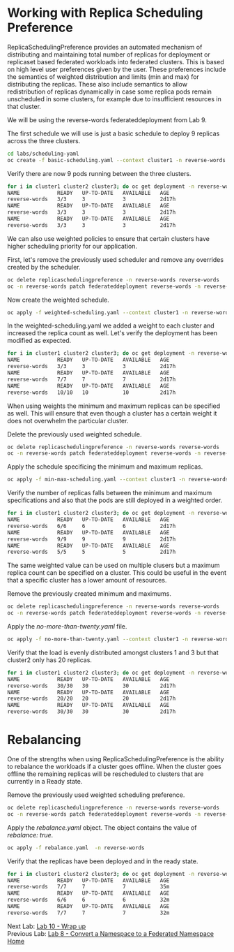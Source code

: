 # Working with Replica Scheduling Preference 
ReplicaSchedulingPreference provides an automated mechanism of distributing and maintaining total number of replicas for deployment or replicaset based federated workloads into federated clusters. This is based on high level user preferences given by the user. These preferences include the semantics of weighted distribution and limits (min and max) for distributing the replicas. These also include semantics to allow redistribution of replicas dynamically in case some replica pods remain unscheduled in some clusters, for example due to insufficient resources in that cluster.

We will be using the reverse-words federateddeployment from Lab 9.

The first schedule we will use is just a basic schedule to deploy 9 replicas across the three clusters.
~~~sh
cd labs/scheduling-yaml
oc create -f basic-scheduling.yaml --context cluster1 -n reverse-words
~~~

Verify there are now 9 pods running between the three clusters.
~~~sh
for i in cluster1 cluster2 cluster3; do oc get deployment -n reverse-words --context $i; done
NAME            READY   UP-TO-DATE   AVAILABLE   AGE
reverse-words   3/3     3            3           2d17h
NAME            READY   UP-TO-DATE   AVAILABLE   AGE
reverse-words   3/3     3            3           2d17h
NAME            READY   UP-TO-DATE   AVAILABLE   AGE
reverse-words   3/3     3            3           2d17h
~~~

We can also use weighted policies to ensure that certain clusters have higher scheduling priority for our application.

First, let's remove the previously used scheduler and remove any overrides created by the scheduler.
~~~sh
oc delete replicaschedulingpreference -n reverse-words reverse-words
oc -n reverse-words patch federateddeployment reverse-words -n reverse-words --type=merge -p '{"spec":{"overrides":[]}}'
~~~

Now create the weighted schedule.
~~~sh
oc apply -f weighted-scheduling.yaml --context cluster1 -n reverse-words
~~~

In the weighted-scheduling.yaml we added a weight to each cluster and increased the replica count as well. Let's verify the deployment has been modified as expected.
~~~sh
for i in cluster1 cluster2 cluster3; do oc get deployment -n reverse-words --context $i; done
NAME            READY   UP-TO-DATE   AVAILABLE   AGE
reverse-words   3/3     3            3           2d17h
NAME            READY   UP-TO-DATE   AVAILABLE   AGE
reverse-words   7/7     7            7           2d17h
NAME            READY   UP-TO-DATE   AVAILABLE   AGE
reverse-words   10/10   10           10          2d17h
~~~ 

When using weights the minimum and maximum replicas can be specified as well. This will ensure that even though a cluster has a certain weight it does not overwhelm the particular cluster.

Delete the previously used weighted schedule.
~~~sh
oc delete replicaschedulingpreference -n reverse-words reverse-words
oc -n reverse-words patch federateddeployment reverse-words -n reverse-words --type=merge -p '{"spec":{"overrides":[]}}'
~~~

Apply the schedule specificing the minimum and maximum replicas.
~~~sh
oc apply -f min-max-scheduling.yaml --context cluster1 -n reverse-words
~~~

Verify the number of replicas falls between the minimum and maximum specifications and also that the pods are still deployed in a weighted order.
~~~sh
for i in cluster1 cluster2 cluster3; do oc get deployment -n reverse-words --context $i; done
NAME            READY   UP-TO-DATE   AVAILABLE   AGE
reverse-words   6/6     6            6           2d17h
NAME            READY   UP-TO-DATE   AVAILABLE   AGE
reverse-words   9/9     9            9           2d17h
NAME            READY   UP-TO-DATE   AVAILABLE   AGE
reverse-words   5/5     5            5           2d17h
~~~ 

The same weighted value can be used on multiple clusers but a maximum replica count can be specified on a cluster. This could be useful in the event that a specific cluster has a lower amount of resources.

Remove the previously created minimum and maximums.
~~~sh
oc delete replicaschedulingpreference -n reverse-words reverse-words
oc -n reverse-words patch federateddeployment reverse-words -n reverse-words --type=merge -p '{"spec":{"overrides":[]}}'
~~~

Apply the *no-more-than-twenty.yaml* file.
~~~sh
oc apply -f no-more-than-twenty.yaml --context cluster1 -n reverse-words
~~~

Verify that the load is evenly distributed amongst clusters 1 and 3 but that cluster2 only has 20 replicas.
~~~sh
for i in cluster1 cluster2 cluster3; do oc get deployment -n reverse-words --context $i; done
NAME            READY   UP-TO-DATE   AVAILABLE   AGE
reverse-words   30/30   30           30          2d17h
NAME            READY   UP-TO-DATE   AVAILABLE   AGE
reverse-words   20/20   20           20          2d17h
NAME            READY   UP-TO-DATE   AVAILABLE   AGE
reverse-words   30/30   30           30          2d17h
~~~ 

# Rebalancing
One of the strengths when using ReplicaSchedulingPreference is the ability to rebalance the workloads if a cluster goes offline. When the cluster goes offline 
the remaining replicas will be rescheduled to clusters that are currently in a Ready state.

Remove the previously used weighted scheduling preference.
~~~sh
oc delete replicaschedulingpreference -n reverse-words reverse-words
oc -n reverse-words patch federateddeployment reverse-words -n reverse-words --type=merge -p '{"spec":{"overrides":[]}}'
~~~

Apply the *rebalance.yaml* object. The object contains the value of *rebalance: true*.
~~~sh
oc apply -f rebalance.yaml  -n reverse-words
~~~

Verify that the replicas have been deployed and in the ready state.
~~~sh
for i in cluster1 cluster2 cluster3; do oc get deployment -n reverse-words --context $i; done
NAME            READY   UP-TO-DATE   AVAILABLE   AGE
reverse-words   7/7     7            7           35m
NAME            READY   UP-TO-DATE   AVAILABLE   AGE
reverse-words   6/6     6            6           32m
NAME            READY   UP-TO-DATE   AVAILABLE   AGE
reverse-words   7/7     7            7           32m
~~~


Next Lab: [Lab 10 - Wrap up ](./10.md)<br>
Previous Lab: [Lab 8 - Convert a Namespace to a Federated Namespace ](./8.md)<br>
[Home](../README.md)
